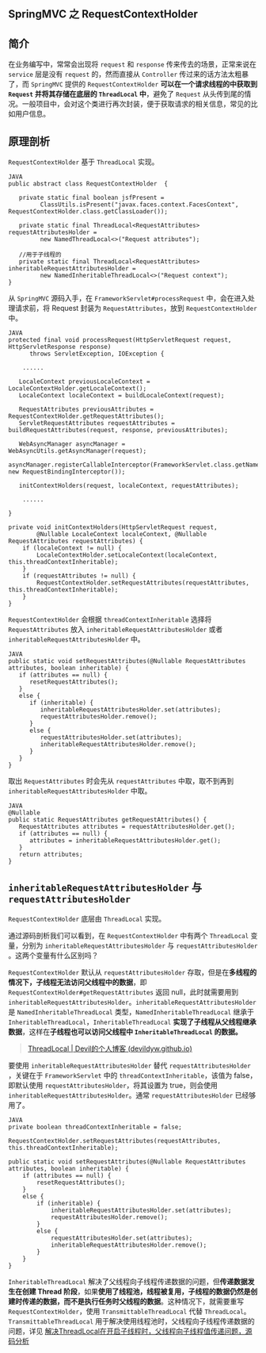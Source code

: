 ## SpringMVC 之 RequestContextHolder

## 简介

在业务编写中，常常会出现将 `request` 和 `response` 传来传去的场景，正常来说在 `service` 层是没有 `request` 的，然而直接从 `Controller` 传过来的话方法太粗暴了，而 `SpringMVC` 提供的 `RequestContextHolder` **可以在一个请求线程的中获取到 `Request` 并将其存储在底层的 `ThreadLocal` 中**，避免了 `Request` 从头传到尾的情况。一般项目中，会对这个类进行再次封装，便于获取请求的相关信息，常见的比如用户信息。

## 原理剖析

`RequestContextHolder` 基于 `ThreadLocal` 实现。

```
JAVA
public abstract class RequestContextHolder  {

   private static final boolean jsfPresent =
         ClassUtils.isPresent("javax.faces.context.FacesContext", RequestContextHolder.class.getClassLoader());

   private static final ThreadLocal<RequestAttributes> requestAttributesHolder =
         new NamedThreadLocal<>("Request attributes");

   //用于子线程的
   private static final ThreadLocal<RequestAttributes> inheritableRequestAttributesHolder =
         new NamedInheritableThreadLocal<>("Request context");
}
```

从 `SpringMVC` 源码入手，在 `FrameworkServlet#processRequest` 中，会在进入处理请求前，将 Request 封装为 `RequestAttributes`，放到 `RequestContextHolder` 中。

```
JAVA
protected final void processRequest(HttpServletRequest request, HttpServletResponse response)
      throws ServletException, IOException {

	......

   LocaleContext previousLocaleContext = LocaleContextHolder.getLocaleContext();
   LocaleContext localeContext = buildLocaleContext(request);

   RequestAttributes previousAttributes = RequestContextHolder.getRequestAttributes();
   ServletRequestAttributes requestAttributes = buildRequestAttributes(request, response, previousAttributes);

   WebAsyncManager asyncManager = WebAsyncUtils.getAsyncManager(request);
   asyncManager.registerCallableInterceptor(FrameworkServlet.class.getName(), new RequestBindingInterceptor());

   initContextHolders(request, localeContext, requestAttributes);
    
    ......
        
}

private void initContextHolders(HttpServletRequest request,
		@Nullable LocaleContext localeContext, @Nullable RequestAttributes requestAttributes) {
	if (localeContext != null) {
		LocaleContextHolder.setLocaleContext(localeContext, this.threadContextInheritable);
	}
	if (requestAttributes != null) {
		RequestContextHolder.setRequestAttributes(requestAttributes, this.threadContextInheritable);
	}
}
```

`RequestContextHolder` 会根据 `threadContextInheritable` 选择将 `RequestAttributes` 放入 `inheritableRequestAttributesHolder` 或者 `inheritableRequestAttributesHolder` 中。

```
JAVA
public static void setRequestAttributes(@Nullable RequestAttributes attributes, boolean inheritable) {
   if (attributes == null) {
      resetRequestAttributes();
   }
   else {
      if (inheritable) {
         inheritableRequestAttributesHolder.set(attributes);
         requestAttributesHolder.remove();
      }
      else {
         requestAttributesHolder.set(attributes);
         inheritableRequestAttributesHolder.remove();
      }
   }
}
```

取出 `RequestAttributes` 时会先从 `requestAttributes` 中取，取不到再到 `inheritableRequestAttributesHolder` 中取。

```
JAVA
@Nullable
public static RequestAttributes getRequestAttributes() {
   RequestAttributes attributes = requestAttributesHolder.get();
   if (attributes == null) {
      attributes = inheritableRequestAttributesHolder.get();
   }
   return attributes;
}
```

## `inheritableRequestAttributesHolder` 与 `requestAttributesHolder`

`RequestContextHolder` 底层由 `ThreadLocal` 实现。

通过源码剖析我们可以看到，在 `RequestContextHolder` 中有两个 `ThreadLocal` 变量，分别为 `inheritableRequestAttributesHolder` 与 `requestAttributesHolder` 。这两个变量有什么区别吗？

`RequestContextHolder` 默认从 `requestAttributesHolder` 存取，但是在**多线程的情况下，子线程无法访问父线程中的数据**，即 `RequestContextHolder#getRequestAttributes` 返回 null，此时就需要用到 `inheritableRequestAttributesHolder`。`inheritableRequestAttributesHolder` 是 `NamedInheritableThreadLocal` 类型，`NamedInheritableThreadLocal` 继承于 `InheritableThreadLocal`，`InheritableThreadLocal` **实现了子线程从父线程继承数据**，这样在**子线程也可以访问父线程中 `InheritableThreadLocal` 的数据。**

> [ThreadLocal | Devil的个人博客 (devildyw.github.io)](https://devildyw.github.io/2022/02/28/ThreadLocal/)

要使用 `inheritableRequestAttributesHolder` 替代 `requestAttributesHolder` ，关键在于 `FrameworkServlet` 中的 `threadContextInheritable`，该值为 false，即默认使用 `requestAttributesHolder`，将其设置为 true，则会使用 `inheritableRequestAttributesHolder`。通常 `requestAttributesHolder` 已经够用了。

```
JAVA
private boolean threadContextInheritable = false;

RequestContextHolder.setRequestAttributes(requestAttributes, this.threadContextInheritable);

public static void setRequestAttributes(@Nullable RequestAttributes attributes, boolean inheritable) {
	if (attributes == null) {
		resetRequestAttributes();
	}
	else {
		if (inheritable) {
			inheritableRequestAttributesHolder.set(attributes);
			requestAttributesHolder.remove();
		}
		else {
			requestAttributesHolder.set(attributes);
			inheritableRequestAttributesHolder.remove();
		}
	}
}
```

`InheritableThreadLocal` 解决了父线程向子线程传递数据的问题，但**传递数据发生在创建 Thread 阶段**，如果**使用了线程池，线程被复用，子线程的数据仍然是创建时传递的数据，而不是执行任务时父线程的数据**。这种情况下，就需要重写 `RequestContextHolder`，使用 `TransmittableThreadLocal` 代替 `ThreadLocal`。`TransmittableThreadLocal` 用于解决使用线程池时，父线程向子线程传递数据的问题，详见 [解决ThreadLocal在开启子线程时，父线程向子线程值传递问题，源码分析](https://blog.csdn.net/qq_26012495/article/details/104379137)